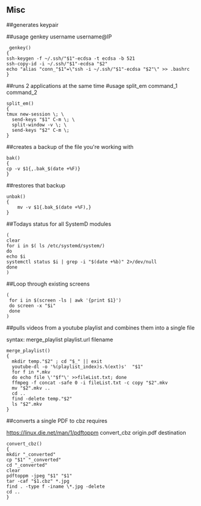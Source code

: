 



<h2>Misc</h2>
##generates keypair

##usage genkey username username@IP

```
 genkey()
{
ssh-keygen -f ~/.ssh/"$1"-ecdsa -t ecdsa -b 521
ssh-copy-id -i ~/.ssh/"$1"-ecdsa "$2"
echo "alias "conn_"$1"=\"ssh -i ~/.ssh/"$1"-ecdsa "$2"\" >> .bashrc
}
```


##runs 2 applications at the same time
#usage split_em command_1 command_2
```
split_em()
{
tmux new-session \; \
  send-keys "$1" C-m \; \
  split-window -v \; \
  send-keys "$2" C-m \;
}
```

##creates a backup of the file you're working with
```
bak()
{
cp -v $1{,.bak_$(date +%F)}
}
```
##restores that backup
```
unbak()
{
	mv -v $1{.bak_$(date +%F),}
}
```

##Todays status for all SystemD modules
```
(
clear
for i in $( ls /etc/systemd/system/) 
do 
echo $i
systemctl status $i | grep -i "$(date +%b)" 2>/dev/null
done
)
```


##Loop through existing screens 
```
(
 for i in $(screen -ls | awk '{print $1}') 
 do screen -x "$i"
 done
)
 ```
 
 
##pulls videos from a youtube playlist and combines them into a single file

syntax: merge_playlist playlist.url filename

```
merge_playlist() 
{
  mkdir temp."$2" ; cd "$_" || exit
  youtube-dl -o '%(playlist_index)s.%(ext)s'  "$1"
  for f in *.mkv
  do echo file \'"$f"\' >>fileList.txt; done
  ffmpeg -f concat -safe 0 -i fileList.txt -c copy "$2".mkv
  mv "$2".mkv ..
  cd ..
  find -delete temp."$2"
  ls "$2".mkv
}
```

##converts a single PDF to cbz
requires 

https://linux.die.net/man/1/pdftoppm
convert_cbz origin.pdf destination

```
convert_cbz()
{
mkdir "_converted"
cp "$1" "_converted"
cd "_converted"
clear
pdftoppm -jpeg "$1" "$1"
tar -caf "$1.cbz" *.jpg
find . -type f -iname \*.jpg -delete
cd ..
}
```
